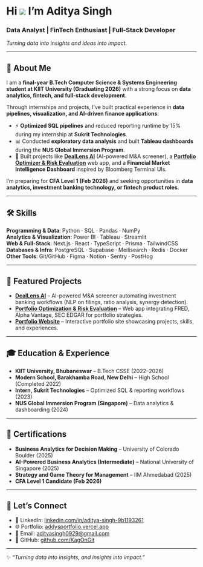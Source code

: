 # Hi ![](https://user-images.githubusercontent.com/18350557/176309783-0785949b-9127-417c-8b55-ab5a4333674e.gif) I’m Aditya Singh  


### Data Analyst | FinTech Enthusiast | Full-Stack Developer  
*Turning data into insights and ideas into impact.*  

---

## 👤 About Me  
I am a **final-year B.Tech Computer Science & Systems Engineering student at KIIT University (Graduating 2026)** with a strong focus on **data analytics, fintech, and full-stack development**.  

Through internships and projects, I’ve built practical experience in **data pipelines, visualization, and AI-driven finance applications**:  
- ⚡ **Optimized SQL pipelines** and reduced reporting runtime by 15% during my internship at **Sukrit Technologies**.  
- 📊 Conducted **exploratory data analysis** and built **Tableau dashboards** during the **NUS Global Immersion Program**.  
- 🚀 Built projects like **[DealLens AI](http://deallensai.vercel.app/)** (AI-powered M&A screener), a **[Portfolio Optimizer & Risk Evaluation](https://portfolio-optimizer-nine.vercel.app/)** web app, and a **Financial Market Intelligence Dashboard** inspired by Bloomberg Terminal UIs.  

I’m preparing for **CFA Level 1 (Feb 2026)** and seeking opportunities in **data analytics, investment banking technology, or fintech product roles**.  

---

## 🛠️ Skills  
**Programming & Data**: Python · SQL · Pandas · NumPy  
**Analytics & Visualization**: Power BI · Tableau · Streamlit  
**Web & Full-Stack**: Next.js · React · TypeScript · Prisma · TailwindCSS  
**Databases & Infra**: PostgreSQL · Supabase · Meilisearch · Redis · Docker  
**Other Tools**: Git/GitHub · Figma · Notion · Sentry · PostHog  

---

## 🚀 Featured Projects  
- **[DealLens AI](http://deallensai.vercel.app/)** – AI-powered M&A screener automating investment banking workflows (NLP on filings, ratio analysis, synergy detection).  
- **[Portfolio Optimization & Risk Evaluation](https://github.com/KagOnGit/Portfolio-Optimization-and-Risk-Evaluation)** – Web app integrating FRED, Alpha Vantage, SEC EDGAR for portfolio strategies.  
- **[Portfolio Website](http://addysportfolio.vercel.app/)** – Interactive portfolio site showcasing projects, skills, and experiences.  

---

## 🎓 Education & Experience  
- **KIIT University, Bhubaneswar** – B.Tech CSSE (2022–2026)  
- **Modern School, Barakhamba Road, New Delhi** – High School (Completed 2022)  
- **Intern, Sukrit Technologies** – Optimized SQL & reporting workflows (2023)  
- **NUS Global Immersion Program (Singapore)** – Data analytics & dashboarding (2024)  

---

## 📜 Certifications  
- **Business Analytics for Decision Making** – University of Colorado Boulder (2025)  
- **AI-Powered Business Analytics (Intermediate)** – National University of Singapore (2025)  
- **Strategy and Game Theory for Management** – IIM Ahmedabad (2025)  
- **CFA Level 1 Candidate (Feb 2026)**  

---

## 🤝 Let’s Connect  
- 💼 LinkedIn: [linkedin.com/in/aditya-singh-9b1193261](https://linkedin.com/in/aditya-singh-9b1193261)  
- 🌐 Portfolio: [addysportfolio.vercel.app](http://addysportfolio.vercel.app)  
- 📧 Email: [adityasingh0929@gmail.com](mailto:adityasingh0929@gmail.com)  
- 🐙 GitHub: [github.com/KagOnGit](https://github.com/KagOnGit)  

---

✨ *“Turning data into insights, and insights into impact.”*  
